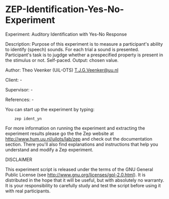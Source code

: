 # ZEP-Identification-Yes-No-Experiment
Experiment:
        Auditory Identification with Yes-No Response

Description:
        Purpose of this experiment is to measure a participant's ability 
        to identify (speech) sounds. For each trial a sound is presented. 
        Participant's task is to jugdge whether a prespecified property is
        present in the stimulus or not. Self-paced. Output: chosen value.

Author:
        Theo Veenker (UiL-OTS) <T.J.G.Veenker@uu.nl>

Client:
        -

Supervisor:
        -

References:
        -


You can start up the experiment by typing:

        zep ident_yn

For more information on running the experiment and extracting the experiment
results please go the the Zep website at http://www.hum.uu.nl/uilots/lab/zep
and check out the documentation section. There you'll also find explanations
and instructions that help you understand and modify a Zep experiment.


DISCLAIMER

This experiment script is released under the terms of the GNU General Public
License (see http://www.gnu.org/licenses/gpl-2.0.html). It is distributed in
the hope that it will be useful, but with absolutely no warranty. It is your
responsibility to carefully study and test the script before using it with 
real participants.
